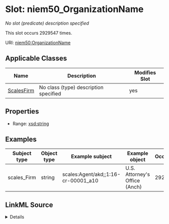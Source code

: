 

# Slot: niem50_OrganizationName


_No slot (predicate) description specified_






This slot occurs 2929547 times.


URI: [niem50:OrganizationName](http://release.niem.gov/niem/niem-core/5.0/OrganizationName)



<!-- no inheritance hierarchy -->





## Applicable Classes

| Name | Description | Modifies Slot |
| --- | --- | --- |
| [ScalesFirm](../classes/ScalesFirm.md) | No class (type) description specified |  yes  |







## Properties

* Range: [xsd:string](http://www.w3.org/2001/XMLSchema#string)






## Examples

| Subject type | Object type | Example subject | Example object | Occurrences |
| --- | --- | --- | --- | --- |
| scales_Firm | string | scales:Agent/akd;;1:16-cr-00001_a10 | U.S. Attorney's Office (Anch) | 2929547 |




## LinkML Source

<details>

```yaml
name: niem50_OrganizationName
annotations:
  count:
    tag: count
    value: 2929547
description: No slot (predicate) description specified
examples:
- object:
    example_object: U.S. Attorney's Office (Anch)
    example_object_type: string
    example_predicate: niem50:OrganizationName
    example_subject: scales:Agent/akd;;1:16-cr-00001_a10
    example_subject_type: scales_Firm
from_schema: scales-kg
rank: 1000
slot_uri: niem50:OrganizationName
alias: niem50_OrganizationName
domain_of:
- scales_Firm
range: string

```
</details>